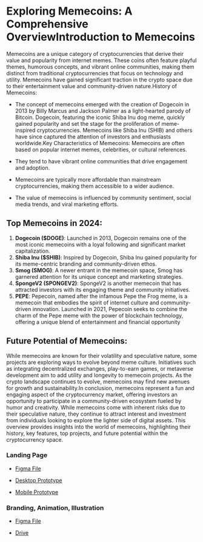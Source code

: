 # Exploring Memecoins: A Comprehensive OverviewIntroduction to Memecoins

Memecoins are a unique category of cryptocurrencies that derive their value and popularity from internet memes. These coins often feature playful themes, humorous concepts, and vibrant online communities, making them distinct from traditional cryptocurrencies that focus on technology and utility. Memecoins have gained significant traction in the crypto space due to their entertainment value and community-driven nature.History of Memecoins:

- The concept of memecoins emerged with the creation of Dogecoin in 2013 by Billy Marcus and Jackson Palmer as a light-hearted parody of Bitcoin. Dogecoin, featuring the iconic Shiba Inu dog meme, quickly gained popularity and set the stage for the proliferation of meme-inspired cryptocurrencies. Memecoins like Shiba Inu (SHIB) and others have since captured the attention of investors and enthusiasts worldwide.Key Characteristics of Memecoins: Memecoins are often based on popular internet memes, celebrities, or cultural references.

- They tend to have vibrant online communities that drive engagement and adoption.

- Memecoins are typically more affordable than mainstream cryptocurrencies, making them accessible to a wider audience.

- The value of memecoins is influenced by community sentiment, social media trends, and viral marketing efforts.

## Top Memecoins in 2024: 
1. **Dogecoin ($DOGE)**: Launched in 2013, Dogecoin remains one of the most iconic memecoins with a loyal following and significant market capitalization.
2. **Shiba Inu ($SHIB)**: Inspired by Dogecoin, Shiba Inu gained popularity for its meme-centric branding and community-driven ethos.
3. **Smog (SMOG)**: A newer entrant in the memecoin space, Smog has garnered attention for its unique concept and marketing strategies.
4. **SpongeV2 (SPONGEV2)**: SpongeV2 is another memecoin that has attracted investors with its engaging theme and community initiatives.
5. **PEPE**: Pepecoin, named after the infamous Pepe the Frog meme, is a memecoin that embodies the spirit of internet culture and community-driven innovation. Launched in 2021, Pepecoin seeks to combine the charm of the Pepe meme with the power of blockchain technology, offering a unique blend of entertainment and financial opportunity

## Future Potential of Memecoins:

While memecoins are known for their volatility and speculative nature, some projects are exploring ways to evolve beyond meme culture. Initiatives such as integrating decentralized exchanges, play-to-earn games, or metaverse development aim to add utility and longevity to memecoin projects. As the crypto landscape continues to evolve, memecoins may find new avenues for growth and sustainability.In conclusion, memecoins represent a fun and engaging aspect of the cryptocurrency market, offering investors an opportunity to participate in a community-driven ecosystem fueled by humor and creativity. While memecoins come with inherent risks due to their speculative nature, they continue to attract interest and investment from individuals looking to explore the lighter side of digital assets. This overview provides insights into the world of memecoins, highlighting their history, key features, top projects, and future potential within the cryptocurrency space.

### Landing Page

- [Figma File](https://www.figma.com/file/FyJYzC1xoX9hvt08A8IPKK/Landing-Page---Astrodoge?type=design&node-id=142-2413&mode=design&t=HQLc6I9f2hmAv1t8-0)

- [Desktop Prototype](https://www.figma.com/proto/FyJYzC1xoX9hvt08A8IPKK/Landing-Page---Astrodoge?type=design&node-id=1-621&t=HQLc6I9f2hmAv1t8-0&scaling=scale-down-width&page-id=0%3A1&starting-point-node-id=1%3A621&hide-ui=1)

- [Mobile Prototype](https://www.figma.com/proto/FyJYzC1xoX9hvt08A8IPKK/Landing-Page---Astrodoge?type=design&node-id=18-17&t=HQLc6I9f2hmAv1t8-0&scaling=scale-down&page-id=18%3A16&starting-point-node-id=18%3A17&show-proto-sidebar=1)

### Branding, Animation, Illustration

- [Figma File](https://www.figma.com/file/qT54n3fd4XfcRPGTcwlBcA/Design-Astrodoge?type=design&node-id=8-22182&mode=design&t=49BcPl5SdxYLOfuS-0)

- [Drive](https://drive.google.com/drive/u/4/folders/1UeiM0WJ0Bulc86l9qeS84TlRtolMHsuW)